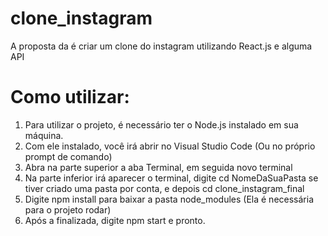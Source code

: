 # clone_instagram
A proposta da é criar um clone do instagram utilizando React.js e alguma API

# Como utilizar:

1. Para utilizar o projeto, é necessário ter o Node.js instalado em sua máquina.
2. Com ele instalado, você irá abrir no Visual Studio Code (Ou no próprio prompt de comando)
3. Abra na parte superior a aba Terminal, em seguida novo terminal
4. Na parte inferior irá aparecer o terminal, digite cd NomeDaSuaPasta se tiver criado uma pasta por conta, e depois cd clone_instagram_final
5. Digite npm install para baixar a pasta node_modules (Ela é necessária para o projeto rodar)
6. Após a finalizada, digite npm start e pronto.
